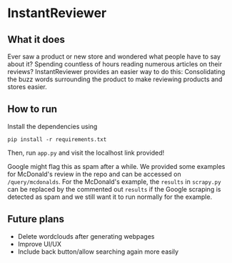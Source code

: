 # InstantReviewer

## What it does
Ever saw a product or new store and wondered what people have to say about it? Spending countless of hours reading numerous articles on their reviews? InstantReviewer provides an easier way to do this: Consolidating the buzz words surrounding the product to make reviewing products and stores easier.

## How to run
Install the dependencies using 

`pip install -r requirements.txt`

Then, run `app.py` and visit the localhost link provided!

Google might flag this as spam after a while. We provided some examples for McDonald's review in the repo and can be accessed on `/query/mcdonalds`. For the McDonald's example, the `results` in `scrapy.py` can be replaced by the commented out `results` if the Google scraping is detected as spam and we still want it to run normally for the example.

## Future plans
- Delete wordclouds after generating webpages
- Improve UI/UX
- Include back button/allow searching again more easily
